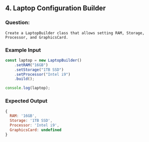 ## 4. Laptop Configuration Builder
### Question:
    Create a LaptopBuilder class that allows setting RAM, Storage, Processor, and GraphicsCard.

### Example Input
```javascript
const laptop = new LaptopBuilder()
    .setRAM("16GB")
    .setStorage("1TB SSD")
    .setProcessor("Intel i9")
    .build();

console.log(laptop);
```
### Expected Output

```javascript
{
  RAM: '16GB',
  Storage: '1TB SSD',
  Processor: 'Intel i9',
  GraphicsCard: undefined
}
```